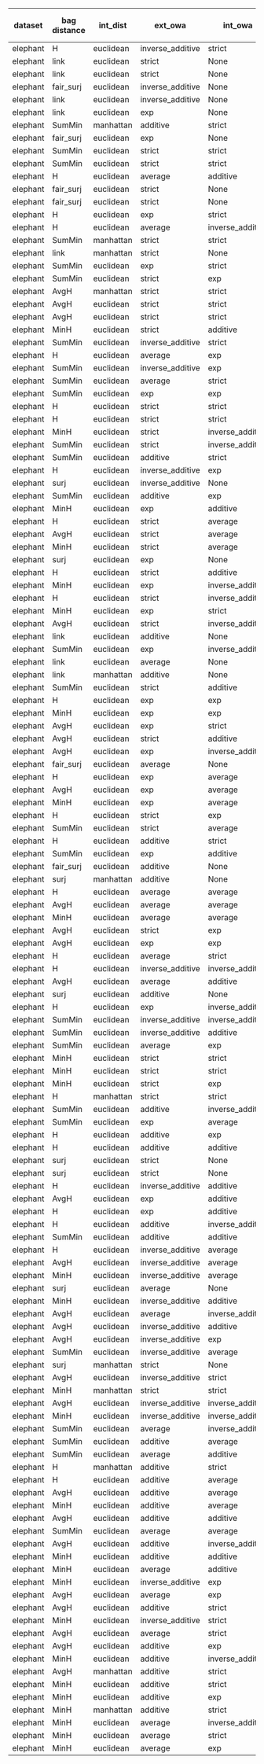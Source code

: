 | dataset | bag distance | int_dist | ext_owa | int_owa | Accuracy | F1 | TP | TN | FP | FN | Sensitivity | False Negative Rate | False Positive Rate | Specificity | Precission | False omission rate | FDR | Negative predictive value |
|---------|--------------|----------|---------|---------|----------|----|----|----|----|----|-------------|---------------------|---------------------|-------------|------------|---------------------|-----|---------------------------|
| elephant | H | euclidean | inverse_additive | strict | 0.845 | 0.836 | 79 | 90 | 10 | 21 | 0.79 | 0.21 | 0.1 | 0.9 | 0.888 | 0.189 | 0.112 | 0.811 |
| elephant | link | euclidean | strict | None | 0.83 | 0.833 | 85 | 81 | 19 | 15 | 0.85 | 0.15 | 0.19 | 0.81 | 0.817 | 0.156 | 0.183 | 0.844 |
| elephant | link | euclidean | strict | None | 0.83 | 0.833 | 85 | 81 | 19 | 15 | 0.85 | 0.15 | 0.19 | 0.81 | 0.817 | 0.156 | 0.183 | 0.844 |
| elephant | fair_surj | euclidean | inverse_additive | None | 0.815 | 0.828 | 89 | 74 | 26 | 11 | 0.89 | 0.11 | 0.26 | 0.74 | 0.774 | 0.129 | 0.226 | 0.871 |
| elephant | link | euclidean | inverse_additive | None | 0.815 | 0.826 | 88 | 75 | 25 | 12 | 0.88 | 0.12 | 0.25 | 0.75 | 0.779 | 0.138 | 0.221 | 0.862 |
| elephant | link | euclidean | exp | None | 0.825 | 0.826 | 83 | 82 | 18 | 17 | 0.83 | 0.17 | 0.18 | 0.82 | 0.822 | 0.172 | 0.178 | 0.828 |
| elephant | SumMin | manhattan | additive | strict | 0.795 | 0.826 | 97 | 62 | 38 | 3 | 0.97 | 0.03 | 0.38 | 0.62 | 0.719 | 0.046 | 0.281 | 0.954 |
| elephant | fair_surj | euclidean | exp | None | 0.825 | 0.824 | 82 | 83 | 17 | 18 | 0.82 | 0.18 | 0.17 | 0.83 | 0.828 | 0.178 | 0.172 | 0.822 |
| elephant | SumMin | euclidean | strict | strict | 0.8 | 0.823 | 93 | 67 | 33 | 7 | 0.93 | 0.07 | 0.33 | 0.67 | 0.738 | 0.095 | 0.262 | 0.905 |
| elephant | SumMin | euclidean | strict | strict | 0.8 | 0.823 | 93 | 67 | 33 | 7 | 0.93 | 0.07 | 0.33 | 0.67 | 0.738 | 0.095 | 0.262 | 0.905 |
| elephant | H | euclidean | average | additive | 0.815 | 0.821 | 85 | 78 | 22 | 15 | 0.85 | 0.15 | 0.22 | 0.78 | 0.794 | 0.161 | 0.206 | 0.839 |
| elephant | fair_surj | euclidean | strict | None | 0.82 | 0.82 | 82 | 82 | 18 | 18 | 0.82 | 0.18 | 0.18 | 0.82 | 0.82 | 0.18 | 0.18 | 0.82 |
| elephant | fair_surj | euclidean | strict | None | 0.82 | 0.82 | 82 | 82 | 18 | 18 | 0.82 | 0.18 | 0.18 | 0.82 | 0.82 | 0.18 | 0.18 | 0.82 |
| elephant | H | euclidean | exp | strict | 0.83 | 0.815 | 75 | 91 | 9 | 25 | 0.75 | 0.25 | 0.09 | 0.91 | 0.893 | 0.216 | 0.107 | 0.784 |
| elephant | H | euclidean | average | inverse_additive | 0.795 | 0.814 | 90 | 69 | 31 | 10 | 0.9 | 0.1 | 0.31 | 0.69 | 0.744 | 0.127 | 0.256 | 0.873 |
| elephant | SumMin | manhattan | strict | strict | 0.79 | 0.814 | 92 | 66 | 34 | 8 | 0.92 | 0.08 | 0.34 | 0.66 | 0.73 | 0.108 | 0.27 | 0.892 |
| elephant | link | manhattan | strict | None | 0.815 | 0.812 | 80 | 83 | 17 | 20 | 0.8 | 0.2 | 0.17 | 0.83 | 0.825 | 0.194 | 0.175 | 0.806 |
| elephant | SumMin | euclidean | exp | strict | 0.78 | 0.81 | 94 | 62 | 38 | 6 | 0.94 | 0.06 | 0.38 | 0.62 | 0.712 | 0.088 | 0.288 | 0.912 |
| elephant | SumMin | euclidean | strict | exp | 0.765 | 0.8 | 94 | 59 | 41 | 6 | 0.94 | 0.06 | 0.41 | 0.59 | 0.696 | 0.092 | 0.304 | 0.908 |
| elephant | AvgH | manhattan | strict | strict | 0.815 | 0.8 | 74 | 89 | 11 | 26 | 0.74 | 0.26 | 0.11 | 0.89 | 0.871 | 0.226 | 0.129 | 0.774 |
| elephant | AvgH | euclidean | strict | strict | 0.815 | 0.798 | 73 | 90 | 10 | 27 | 0.73 | 0.27 | 0.1 | 0.9 | 0.88 | 0.231 | 0.12 | 0.769 |
| elephant | AvgH | euclidean | strict | strict | 0.815 | 0.798 | 73 | 90 | 10 | 27 | 0.73 | 0.27 | 0.1 | 0.9 | 0.88 | 0.231 | 0.12 | 0.769 |
| elephant | MinH | euclidean | strict | additive | 0.8 | 0.798 | 79 | 81 | 19 | 21 | 0.79 | 0.21 | 0.19 | 0.81 | 0.806 | 0.206 | 0.194 | 0.794 |
| elephant | SumMin | euclidean | inverse_additive | strict | 0.755 | 0.797 | 96 | 55 | 45 | 4 | 0.96 | 0.04 | 0.45 | 0.55 | 0.681 | 0.068 | 0.319 | 0.932 |
| elephant | H | euclidean | average | exp | 0.755 | 0.797 | 96 | 55 | 45 | 4 | 0.96 | 0.04 | 0.45 | 0.55 | 0.681 | 0.068 | 0.319 | 0.932 |
| elephant | SumMin | euclidean | inverse_additive | exp | 0.745 | 0.794 | 98 | 51 | 49 | 2 | 0.98 | 0.02 | 0.49 | 0.51 | 0.667 | 0.038 | 0.333 | 0.962 |
| elephant | SumMin | euclidean | average | strict | 0.745 | 0.794 | 98 | 51 | 49 | 2 | 0.98 | 0.02 | 0.49 | 0.51 | 0.667 | 0.038 | 0.333 | 0.962 |
| elephant | SumMin | euclidean | exp | exp | 0.75 | 0.792 | 95 | 55 | 45 | 5 | 0.95 | 0.05 | 0.45 | 0.55 | 0.679 | 0.083 | 0.321 | 0.917 |
| elephant | H | euclidean | strict | strict | 0.805 | 0.789 | 73 | 88 | 12 | 27 | 0.73 | 0.27 | 0.12 | 0.88 | 0.859 | 0.235 | 0.141 | 0.765 |
| elephant | H | euclidean | strict | strict | 0.805 | 0.789 | 73 | 88 | 12 | 27 | 0.73 | 0.27 | 0.12 | 0.88 | 0.859 | 0.235 | 0.141 | 0.765 |
| elephant | MinH | euclidean | strict | inverse_additive | 0.805 | 0.789 | 73 | 88 | 12 | 27 | 0.73 | 0.27 | 0.12 | 0.88 | 0.859 | 0.235 | 0.141 | 0.765 |
| elephant | SumMin | euclidean | strict | inverse_additive | 0.745 | 0.787 | 94 | 55 | 45 | 6 | 0.94 | 0.06 | 0.45 | 0.55 | 0.676 | 0.098 | 0.324 | 0.902 |
| elephant | SumMin | euclidean | additive | strict | 0.745 | 0.787 | 94 | 55 | 45 | 6 | 0.94 | 0.06 | 0.45 | 0.55 | 0.676 | 0.098 | 0.324 | 0.902 |
| elephant | H | euclidean | inverse_additive | exp | 0.805 | 0.787 | 72 | 89 | 11 | 28 | 0.72 | 0.28 | 0.11 | 0.89 | 0.867 | 0.239 | 0.133 | 0.761 |
| elephant | surj | euclidean | inverse_additive | None | 0.785 | 0.786 | 79 | 78 | 22 | 21 | 0.79 | 0.21 | 0.22 | 0.78 | 0.782 | 0.212 | 0.218 | 0.788 |
| elephant | SumMin | euclidean | additive | exp | 0.73 | 0.784 | 98 | 48 | 52 | 2 | 0.98 | 0.02 | 0.52 | 0.48 | 0.653 | 0.04 | 0.347 | 0.96 |
| elephant | MinH | euclidean | exp | additive | 0.795 | 0.783 | 74 | 85 | 15 | 26 | 0.74 | 0.26 | 0.15 | 0.85 | 0.831 | 0.234 | 0.169 | 0.766 |
| elephant | H | euclidean | strict | average | 0.78 | 0.782 | 79 | 77 | 23 | 21 | 0.79 | 0.21 | 0.23 | 0.77 | 0.775 | 0.214 | 0.225 | 0.786 |
| elephant | AvgH | euclidean | strict | average | 0.78 | 0.782 | 79 | 77 | 23 | 21 | 0.79 | 0.21 | 0.23 | 0.77 | 0.775 | 0.214 | 0.225 | 0.786 |
| elephant | MinH | euclidean | strict | average | 0.78 | 0.782 | 79 | 77 | 23 | 21 | 0.79 | 0.21 | 0.23 | 0.77 | 0.775 | 0.214 | 0.225 | 0.786 |
| elephant | surj | euclidean | exp | None | 0.78 | 0.78 | 78 | 78 | 22 | 22 | 0.78 | 0.22 | 0.22 | 0.78 | 0.78 | 0.22 | 0.22 | 0.78 |
| elephant | H | euclidean | strict | additive | 0.785 | 0.779 | 76 | 81 | 19 | 24 | 0.76 | 0.24 | 0.19 | 0.81 | 0.8 | 0.229 | 0.2 | 0.771 |
| elephant | MinH | euclidean | exp | inverse_additive | 0.8 | 0.778 | 70 | 90 | 10 | 30 | 0.7 | 0.3 | 0.1 | 0.9 | 0.875 | 0.25 | 0.125 | 0.75 |
| elephant | H | euclidean | strict | inverse_additive | 0.785 | 0.777 | 75 | 82 | 18 | 25 | 0.75 | 0.25 | 0.18 | 0.82 | 0.806 | 0.234 | 0.194 | 0.766 |
| elephant | MinH | euclidean | exp | strict | 0.805 | 0.777 | 68 | 93 | 7 | 32 | 0.68 | 0.32 | 0.07 | 0.93 | 0.907 | 0.256 | 0.093 | 0.744 |
| elephant | AvgH | euclidean | strict | inverse_additive | 0.785 | 0.775 | 74 | 83 | 17 | 26 | 0.74 | 0.26 | 0.17 | 0.83 | 0.813 | 0.239 | 0.187 | 0.761 |
| elephant | link | euclidean | additive | None | 0.75 | 0.775 | 86 | 64 | 36 | 14 | 0.86 | 0.14 | 0.36 | 0.64 | 0.705 | 0.179 | 0.295 | 0.821 |
| elephant | SumMin | euclidean | exp | inverse_additive | 0.72 | 0.772 | 95 | 49 | 51 | 5 | 0.95 | 0.05 | 0.51 | 0.49 | 0.651 | 0.093 | 0.349 | 0.907 |
| elephant | link | euclidean | average | None | 0.725 | 0.772 | 93 | 52 | 48 | 7 | 0.93 | 0.07 | 0.48 | 0.52 | 0.66 | 0.119 | 0.34 | 0.881 |
| elephant | link | manhattan | additive | None | 0.76 | 0.771 | 81 | 71 | 29 | 19 | 0.81 | 0.19 | 0.29 | 0.71 | 0.736 | 0.211 | 0.264 | 0.789 |
| elephant | SumMin | euclidean | strict | additive | 0.72 | 0.769 | 93 | 51 | 49 | 7 | 0.93 | 0.07 | 0.49 | 0.51 | 0.655 | 0.121 | 0.345 | 0.879 |
| elephant | H | euclidean | exp | exp | 0.79 | 0.767 | 69 | 89 | 11 | 31 | 0.69 | 0.31 | 0.11 | 0.89 | 0.863 | 0.258 | 0.138 | 0.742 |
| elephant | MinH | euclidean | exp | exp | 0.8 | 0.767 | 66 | 94 | 6 | 34 | 0.66 | 0.34 | 0.06 | 0.94 | 0.917 | 0.266 | 0.083 | 0.734 |
| elephant | AvgH | euclidean | exp | strict | 0.79 | 0.764 | 68 | 90 | 10 | 32 | 0.68 | 0.32 | 0.1 | 0.9 | 0.872 | 0.262 | 0.128 | 0.738 |
| elephant | AvgH | euclidean | strict | additive | 0.775 | 0.762 | 72 | 83 | 17 | 28 | 0.72 | 0.28 | 0.17 | 0.83 | 0.809 | 0.252 | 0.191 | 0.748 |
| elephant | AvgH | euclidean | exp | inverse_additive | 0.785 | 0.762 | 69 | 88 | 12 | 31 | 0.69 | 0.31 | 0.12 | 0.88 | 0.852 | 0.261 | 0.148 | 0.739 |
| elephant | fair_surj | euclidean | average | None | 0.71 | 0.762 | 93 | 49 | 51 | 7 | 0.93 | 0.07 | 0.51 | 0.49 | 0.646 | 0.125 | 0.354 | 0.875 |
| elephant | H | euclidean | exp | average | 0.775 | 0.762 | 72 | 83 | 17 | 28 | 0.72 | 0.28 | 0.17 | 0.83 | 0.809 | 0.252 | 0.191 | 0.748 |
| elephant | AvgH | euclidean | exp | average | 0.775 | 0.762 | 72 | 83 | 17 | 28 | 0.72 | 0.28 | 0.17 | 0.83 | 0.809 | 0.252 | 0.191 | 0.748 |
| elephant | MinH | euclidean | exp | average | 0.775 | 0.762 | 72 | 83 | 17 | 28 | 0.72 | 0.28 | 0.17 | 0.83 | 0.809 | 0.252 | 0.191 | 0.748 |
| elephant | H | euclidean | strict | exp | 0.78 | 0.761 | 70 | 86 | 14 | 30 | 0.7 | 0.3 | 0.14 | 0.86 | 0.833 | 0.259 | 0.167 | 0.741 |
| elephant | SumMin | euclidean | strict | average | 0.7 | 0.758 | 94 | 46 | 54 | 6 | 0.94 | 0.06 | 0.54 | 0.46 | 0.635 | 0.115 | 0.365 | 0.885 |
| elephant | H | euclidean | additive | strict | 0.775 | 0.757 | 70 | 85 | 15 | 30 | 0.7 | 0.3 | 0.15 | 0.85 | 0.824 | 0.261 | 0.176 | 0.739 |
| elephant | SumMin | euclidean | exp | additive | 0.695 | 0.757 | 95 | 44 | 56 | 5 | 0.95 | 0.05 | 0.56 | 0.44 | 0.629 | 0.102 | 0.371 | 0.898 |
| elephant | fair_surj | euclidean | additive | None | 0.725 | 0.756 | 85 | 60 | 40 | 15 | 0.85 | 0.15 | 0.4 | 0.6 | 0.68 | 0.2 | 0.32 | 0.8 |
| elephant | surj | manhattan | additive | None | 0.765 | 0.756 | 73 | 80 | 20 | 27 | 0.73 | 0.27 | 0.2 | 0.8 | 0.785 | 0.252 | 0.215 | 0.748 |
| elephant | H | euclidean | average | average | 0.77 | 0.755 | 71 | 83 | 17 | 29 | 0.71 | 0.29 | 0.17 | 0.83 | 0.807 | 0.259 | 0.193 | 0.741 |
| elephant | AvgH | euclidean | average | average | 0.77 | 0.755 | 71 | 83 | 17 | 29 | 0.71 | 0.29 | 0.17 | 0.83 | 0.807 | 0.259 | 0.193 | 0.741 |
| elephant | MinH | euclidean | average | average | 0.77 | 0.755 | 71 | 83 | 17 | 29 | 0.71 | 0.29 | 0.17 | 0.83 | 0.807 | 0.259 | 0.193 | 0.741 |
| elephant | AvgH | euclidean | strict | exp | 0.775 | 0.754 | 69 | 86 | 14 | 31 | 0.69 | 0.31 | 0.14 | 0.86 | 0.831 | 0.265 | 0.169 | 0.735 |
| elephant | AvgH | euclidean | exp | exp | 0.785 | 0.754 | 66 | 91 | 9 | 34 | 0.66 | 0.34 | 0.09 | 0.91 | 0.88 | 0.272 | 0.12 | 0.728 |
| elephant | H | euclidean | average | strict | 0.68 | 0.754 | 98 | 38 | 62 | 2 | 0.98 | 0.02 | 0.62 | 0.38 | 0.613 | 0.05 | 0.388 | 0.95 |
| elephant | H | euclidean | inverse_additive | inverse_additive | 0.775 | 0.751 | 68 | 87 | 13 | 32 | 0.68 | 0.32 | 0.13 | 0.87 | 0.84 | 0.269 | 0.16 | 0.731 |
| elephant | AvgH | euclidean | average | additive | 0.79 | 0.75 | 63 | 95 | 5 | 37 | 0.63 | 0.37 | 0.05 | 0.95 | 0.926 | 0.28 | 0.074 | 0.72 |
| elephant | surj | euclidean | additive | None | 0.755 | 0.749 | 73 | 78 | 22 | 27 | 0.73 | 0.27 | 0.22 | 0.78 | 0.768 | 0.257 | 0.232 | 0.743 |
| elephant | H | euclidean | exp | inverse_additive | 0.765 | 0.749 | 70 | 83 | 17 | 30 | 0.7 | 0.3 | 0.17 | 0.83 | 0.805 | 0.265 | 0.195 | 0.735 |
| elephant | SumMin | euclidean | inverse_additive | inverse_additive | 0.67 | 0.748 | 98 | 36 | 64 | 2 | 0.98 | 0.02 | 0.64 | 0.36 | 0.605 | 0.053 | 0.395 | 0.947 |
| elephant | SumMin | euclidean | inverse_additive | additive | 0.665 | 0.747 | 99 | 34 | 66 | 1 | 0.99 | 0.01 | 0.66 | 0.34 | 0.6 | 0.029 | 0.4 | 0.971 |
| elephant | SumMin | euclidean | average | exp | 0.665 | 0.747 | 99 | 34 | 66 | 1 | 0.99 | 0.01 | 0.66 | 0.34 | 0.6 | 0.029 | 0.4 | 0.971 |
| elephant | MinH | euclidean | strict | strict | 0.765 | 0.746 | 69 | 84 | 16 | 31 | 0.69 | 0.31 | 0.16 | 0.84 | 0.812 | 0.27 | 0.188 | 0.73 |
| elephant | MinH | euclidean | strict | strict | 0.765 | 0.746 | 69 | 84 | 16 | 31 | 0.69 | 0.31 | 0.16 | 0.84 | 0.812 | 0.27 | 0.188 | 0.73 |
| elephant | MinH | euclidean | strict | exp | 0.765 | 0.746 | 69 | 84 | 16 | 31 | 0.69 | 0.31 | 0.16 | 0.84 | 0.812 | 0.27 | 0.188 | 0.73 |
| elephant | H | manhattan | strict | strict | 0.765 | 0.746 | 69 | 84 | 16 | 31 | 0.69 | 0.31 | 0.16 | 0.84 | 0.812 | 0.27 | 0.188 | 0.73 |
| elephant | SumMin | euclidean | additive | inverse_additive | 0.66 | 0.744 | 99 | 33 | 67 | 1 | 0.99 | 0.01 | 0.67 | 0.33 | 0.596 | 0.029 | 0.404 | 0.971 |
| elephant | SumMin | euclidean | exp | average | 0.67 | 0.744 | 96 | 38 | 62 | 4 | 0.96 | 0.04 | 0.62 | 0.38 | 0.608 | 0.095 | 0.392 | 0.905 |
| elephant | H | euclidean | additive | exp | 0.785 | 0.743 | 62 | 95 | 5 | 38 | 0.62 | 0.38 | 0.05 | 0.95 | 0.925 | 0.286 | 0.075 | 0.714 |
| elephant | H | euclidean | additive | additive | 0.785 | 0.743 | 62 | 95 | 5 | 38 | 0.62 | 0.38 | 0.05 | 0.95 | 0.925 | 0.286 | 0.075 | 0.714 |
| elephant | surj | euclidean | strict | None | 0.745 | 0.741 | 73 | 76 | 24 | 27 | 0.73 | 0.27 | 0.24 | 0.76 | 0.753 | 0.262 | 0.247 | 0.738 |
| elephant | surj | euclidean | strict | None | 0.745 | 0.741 | 73 | 76 | 24 | 27 | 0.73 | 0.27 | 0.24 | 0.76 | 0.753 | 0.262 | 0.247 | 0.738 |
| elephant | H | euclidean | inverse_additive | additive | 0.765 | 0.74 | 67 | 86 | 14 | 33 | 0.67 | 0.33 | 0.14 | 0.86 | 0.827 | 0.277 | 0.173 | 0.723 |
| elephant | AvgH | euclidean | exp | additive | 0.765 | 0.74 | 67 | 86 | 14 | 33 | 0.67 | 0.33 | 0.14 | 0.86 | 0.827 | 0.277 | 0.173 | 0.723 |
| elephant | H | euclidean | exp | additive | 0.76 | 0.739 | 68 | 84 | 16 | 32 | 0.68 | 0.32 | 0.16 | 0.84 | 0.81 | 0.276 | 0.19 | 0.724 |
| elephant | H | euclidean | additive | inverse_additive | 0.78 | 0.735 | 61 | 95 | 5 | 39 | 0.61 | 0.39 | 0.05 | 0.95 | 0.924 | 0.291 | 0.076 | 0.709 |
| elephant | SumMin | euclidean | additive | additive | 0.635 | 0.733 | 100 | 27 | 73 | 0 | 1.0 | 0.0 | 0.73 | 0.27 | 0.578 | 0.0 | 0.422 | 1.0 |
| elephant | H | euclidean | inverse_additive | average | 0.76 | 0.733 | 66 | 86 | 14 | 34 | 0.66 | 0.34 | 0.14 | 0.86 | 0.825 | 0.283 | 0.175 | 0.717 |
| elephant | AvgH | euclidean | inverse_additive | average | 0.76 | 0.733 | 66 | 86 | 14 | 34 | 0.66 | 0.34 | 0.14 | 0.86 | 0.825 | 0.283 | 0.175 | 0.717 |
| elephant | MinH | euclidean | inverse_additive | average | 0.76 | 0.733 | 66 | 86 | 14 | 34 | 0.66 | 0.34 | 0.14 | 0.86 | 0.825 | 0.283 | 0.175 | 0.717 |
| elephant | surj | euclidean | average | None | 0.725 | 0.732 | 75 | 70 | 30 | 25 | 0.75 | 0.25 | 0.3 | 0.7 | 0.714 | 0.263 | 0.286 | 0.737 |
| elephant | MinH | euclidean | inverse_additive | additive | 0.775 | 0.731 | 61 | 94 | 6 | 39 | 0.61 | 0.39 | 0.06 | 0.94 | 0.91 | 0.293 | 0.09 | 0.707 |
| elephant | AvgH | euclidean | average | inverse_additive | 0.775 | 0.727 | 60 | 95 | 5 | 40 | 0.6 | 0.4 | 0.05 | 0.95 | 0.923 | 0.296 | 0.077 | 0.704 |
| elephant | AvgH | euclidean | inverse_additive | additive | 0.77 | 0.726 | 61 | 93 | 7 | 39 | 0.61 | 0.39 | 0.07 | 0.93 | 0.897 | 0.295 | 0.103 | 0.705 |
| elephant | AvgH | euclidean | inverse_additive | exp | 0.77 | 0.72 | 59 | 95 | 5 | 41 | 0.59 | 0.41 | 0.05 | 0.95 | 0.922 | 0.301 | 0.078 | 0.699 |
| elephant | SumMin | euclidean | inverse_additive | average | 0.615 | 0.72 | 99 | 24 | 76 | 1 | 0.99 | 0.01 | 0.76 | 0.24 | 0.566 | 0.04 | 0.434 | 0.96 |
| elephant | surj | manhattan | strict | None | 0.73 | 0.719 | 69 | 77 | 23 | 31 | 0.69 | 0.31 | 0.23 | 0.77 | 0.75 | 0.287 | 0.25 | 0.713 |
| elephant | AvgH | euclidean | inverse_additive | strict | 0.765 | 0.715 | 59 | 94 | 6 | 41 | 0.59 | 0.41 | 0.06 | 0.94 | 0.908 | 0.304 | 0.092 | 0.696 |
| elephant | MinH | manhattan | strict | strict | 0.74 | 0.714 | 65 | 83 | 17 | 35 | 0.65 | 0.35 | 0.17 | 0.83 | 0.793 | 0.297 | 0.207 | 0.703 |
| elephant | AvgH | euclidean | inverse_additive | inverse_additive | 0.76 | 0.711 | 59 | 93 | 7 | 41 | 0.59 | 0.41 | 0.07 | 0.93 | 0.894 | 0.306 | 0.106 | 0.694 |
| elephant | MinH | euclidean | inverse_additive | inverse_additive | 0.77 | 0.709 | 56 | 98 | 2 | 44 | 0.56 | 0.44 | 0.02 | 0.98 | 0.966 | 0.31 | 0.034 | 0.69 |
| elephant | SumMin | euclidean | average | inverse_additive | 0.59 | 0.709 | 100 | 18 | 82 | 0 | 1.0 | 0.0 | 0.82 | 0.18 | 0.549 | 0.0 | 0.451 | 1.0 |
| elephant | SumMin | euclidean | additive | average | 0.59 | 0.709 | 100 | 18 | 82 | 0 | 1.0 | 0.0 | 0.82 | 0.18 | 0.549 | 0.0 | 0.451 | 1.0 |
| elephant | SumMin | euclidean | average | additive | 0.585 | 0.707 | 100 | 17 | 83 | 0 | 1.0 | 0.0 | 0.83 | 0.17 | 0.546 | 0.0 | 0.454 | 1.0 |
| elephant | H | manhattan | additive | strict | 0.77 | 0.705 | 55 | 99 | 1 | 45 | 0.55 | 0.45 | 0.01 | 0.99 | 0.982 | 0.312 | 0.018 | 0.688 |
| elephant | H | euclidean | additive | average | 0.765 | 0.704 | 56 | 97 | 3 | 44 | 0.56 | 0.44 | 0.03 | 0.97 | 0.949 | 0.312 | 0.051 | 0.688 |
| elephant | AvgH | euclidean | additive | average | 0.765 | 0.704 | 56 | 97 | 3 | 44 | 0.56 | 0.44 | 0.03 | 0.97 | 0.949 | 0.312 | 0.051 | 0.688 |
| elephant | MinH | euclidean | additive | average | 0.765 | 0.704 | 56 | 97 | 3 | 44 | 0.56 | 0.44 | 0.03 | 0.97 | 0.949 | 0.312 | 0.051 | 0.688 |
| elephant | AvgH | euclidean | additive | additive | 0.76 | 0.688 | 53 | 99 | 1 | 47 | 0.53 | 0.47 | 0.01 | 0.99 | 0.981 | 0.322 | 0.019 | 0.678 |
| elephant | SumMin | euclidean | average | average | 0.52 | 0.676 | 100 | 4 | 96 | 0 | 1.0 | 0.0 | 0.96 | 0.04 | 0.51 | 0.0 | 0.49 | 1.0 |
| elephant | AvgH | euclidean | additive | inverse_additive | 0.75 | 0.671 | 51 | 99 | 1 | 49 | 0.51 | 0.49 | 0.01 | 0.99 | 0.981 | 0.331 | 0.019 | 0.669 |
| elephant | MinH | euclidean | additive | additive | 0.745 | 0.667 | 51 | 98 | 2 | 49 | 0.51 | 0.49 | 0.02 | 0.98 | 0.962 | 0.333 | 0.038 | 0.667 |
| elephant | MinH | euclidean | average | additive | 0.745 | 0.667 | 51 | 98 | 2 | 49 | 0.51 | 0.49 | 0.02 | 0.98 | 0.962 | 0.333 | 0.038 | 0.667 |
| elephant | MinH | euclidean | inverse_additive | exp | 0.74 | 0.658 | 50 | 98 | 2 | 50 | 0.5 | 0.5 | 0.02 | 0.98 | 0.962 | 0.338 | 0.038 | 0.662 |
| elephant | AvgH | euclidean | average | exp | 0.74 | 0.658 | 50 | 98 | 2 | 50 | 0.5 | 0.5 | 0.02 | 0.98 | 0.962 | 0.338 | 0.038 | 0.662 |
| elephant | AvgH | euclidean | additive | strict | 0.735 | 0.639 | 47 | 100 | 0 | 53 | 0.47 | 0.53 | 0.0 | 1.0 | 1.0 | 0.346 | 0.0 | 0.654 |
| elephant | MinH | euclidean | inverse_additive | strict | 0.725 | 0.636 | 48 | 97 | 3 | 52 | 0.48 | 0.52 | 0.03 | 0.97 | 0.941 | 0.349 | 0.059 | 0.651 |
| elephant | AvgH | euclidean | average | strict | 0.73 | 0.635 | 47 | 99 | 1 | 53 | 0.47 | 0.53 | 0.01 | 0.99 | 0.979 | 0.349 | 0.021 | 0.651 |
| elephant | AvgH | euclidean | additive | exp | 0.705 | 0.587 | 42 | 99 | 1 | 58 | 0.42 | 0.58 | 0.01 | 0.99 | 0.977 | 0.369 | 0.023 | 0.631 |
| elephant | MinH | euclidean | additive | inverse_additive | 0.695 | 0.567 | 40 | 99 | 1 | 60 | 0.4 | 0.6 | 0.01 | 0.99 | 0.976 | 0.377 | 0.024 | 0.623 |
| elephant | AvgH | manhattan | additive | strict | 0.685 | 0.54 | 37 | 100 | 0 | 63 | 0.37 | 0.63 | 0.0 | 1.0 | 1.0 | 0.387 | 0.0 | 0.613 |
| elephant | MinH | euclidean | additive | strict | 0.675 | 0.526 | 36 | 99 | 1 | 64 | 0.36 | 0.64 | 0.01 | 0.99 | 0.973 | 0.393 | 0.027 | 0.607 |
| elephant | MinH | euclidean | additive | exp | 0.675 | 0.526 | 36 | 99 | 1 | 64 | 0.36 | 0.64 | 0.01 | 0.99 | 0.973 | 0.393 | 0.027 | 0.607 |
| elephant | MinH | manhattan | additive | strict | 0.67 | 0.515 | 35 | 99 | 1 | 65 | 0.35 | 0.65 | 0.01 | 0.99 | 0.972 | 0.396 | 0.028 | 0.604 |
| elephant | MinH | euclidean | average | inverse_additive | 0.665 | 0.504 | 34 | 99 | 1 | 66 | 0.34 | 0.66 | 0.01 | 0.99 | 0.971 | 0.4 | 0.029 | 0.6 |
| elephant | MinH | euclidean | average | strict | 0.6 | 0.344 | 21 | 99 | 1 | 79 | 0.21 | 0.79 | 0.01 | 0.99 | 0.955 | 0.444 | 0.045 | 0.556 |
| elephant | MinH | euclidean | average | exp | 0.575 | 0.274 | 16 | 99 | 1 | 84 | 0.16 | 0.84 | 0.01 | 0.99 | 0.941 | 0.459 | 0.059 | 0.541 |
